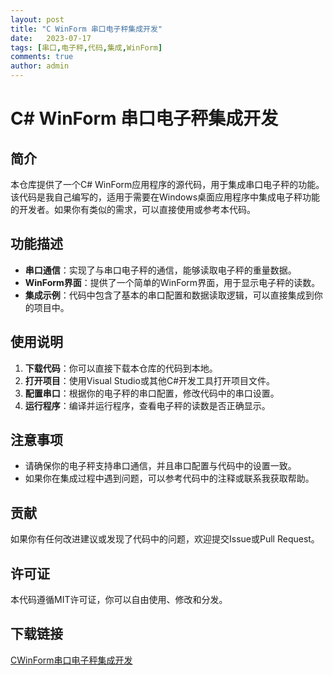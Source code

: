 ```yaml
---
layout: post
title: "C WinForm 串口电子秤集成开发"
date:   2023-07-17
tags: [串口,电子秤,代码,集成,WinForm]
comments: true
author: admin
---
```

# C# WinForm 串口电子秤集成开发

## 简介

本仓库提供了一个C# WinForm应用程序的源代码，用于集成串口电子秤的功能。该代码是我自己编写的，适用于需要在Windows桌面应用程序中集成电子秤功能的开发者。如果你有类似的需求，可以直接使用或参考本代码。

## 功能描述

- **串口通信**：实现了与串口电子秤的通信，能够读取电子秤的重量数据。
- **WinForm界面**：提供了一个简单的WinForm界面，用于显示电子秤的读数。
- **集成示例**：代码中包含了基本的串口配置和数据读取逻辑，可以直接集成到你的项目中。

## 使用说明

1. **下载代码**：你可以直接下载本仓库的代码到本地。
2. **打开项目**：使用Visual Studio或其他C#开发工具打开项目文件。
3. **配置串口**：根据你的电子秤的串口配置，修改代码中的串口设置。
4. **运行程序**：编译并运行程序，查看电子秤的读数是否正确显示。

## 注意事项

- 请确保你的电子秤支持串口通信，并且串口配置与代码中的设置一致。
- 如果你在集成过程中遇到问题，可以参考代码中的注释或联系我获取帮助。

## 贡献

如果你有任何改进建议或发现了代码中的问题，欢迎提交Issue或Pull Request。

## 许可证

本代码遵循MIT许可证，你可以自由使用、修改和分发。

## 下载链接

[CWinForm串口电子秤集成开发](https://pan.quark.cn/s/b7f6516d00a9)